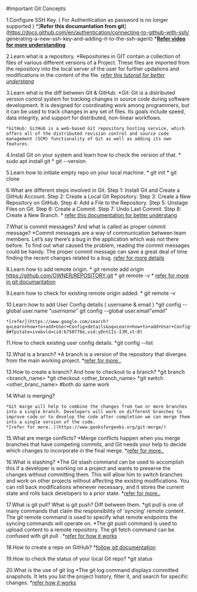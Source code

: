 #Important Git Concepts

1.Configure SSH Key. ( For Authentication as password is no longer supported )
    *[**Refer this documantation from git**](https://docs.github.com/en/authentication/connecting-to-github-with-ssh/ generating-a-new-ssh-key-and-adding-it-to-the-ssh-agent)
    *[**Refer video for more understanding**](https://www.google.com/search?sca_esv=601322691&sxsrf=ACQVn0-fTvPFQ0y37jH2YDTdSlrf0nL80w:1706161910201&q=how+to+configure+ssh+key+for+git&tbm=vid&source=lnms&sa=X&ved=2ahUKEwj3vti07PeDAxW_-zgGHUFtAi4Q0pQJegQIDBAB&biw=1850&bih=966&dpr=1#fpstate=ive&vld=cid:d317f611,vid:8X4u9sca3Io,st:0)

2.Learn what is a repository.
    *Repositories in GIT contain a collection of files of various different versions of a Project. These files are imported from the repository into the local server of the user for further updations and modifications in the content of the file. 
    [*refer this tutorial for better understang*](https://www.geeksforgeeks.org/what-is-a-git-repository/)

3.Learn what is the diff between Git & GitHub.
    *Git: Git is a distributed version control system for tracking changes in source code during software development. It is designed for coordinating work among programmers, but it can be used to track changes in any set of files. Its goals include speed, data integrity, and support for distributed, non-linear workflows. 

    *GitHub: GitHub is a web-based Git repository hosting service, which offers all of the distributed revision control and source code management (SCM) functionality of Git as well as adding its own features. 

4.Install Git on your system and learn how to check the version of that.
    * sudo apt install git
    * git --version
    
5.Learn how to initiate empty repo on your local machine.
    * git init <project directory>
    * git clone <repo url>

6.What are different steps involved in Git.
        Step 1: Install Git and Create a GitHub Account.
        Step 2: Create a Local Git Repository.
        Step 3: Create a New Repository on GitHub.
        Step 4: Add a File to the Repository.
        Step 5: Unstage Files on Git.
        Step 6: Create a Commit.
        Step 7: Undo Last Commit.
        Step 8: Create a New Branch.
    * [refer this documentation for better understang](https://opensource.com/article/18/1/step-step-guide-git)

7.What is commit messages? And what is called as proper commit message?
    *Commit messages are a way of communication between team members. Let’s say there’s a bug in the application which was not there before. To find out what caused the problem, reading the commit messages could be handy. The proper commit message can save a great deal of time finding the recent changes related to a bug.
    [refer for more details](https://reflectoring.io/meaningful-commit-messages/#:~:text=Commit%20messages%20are%20a%20way,changes%20related%20to%20a%20bug.)

    
    
8.Learn how to add remote origin.
    * git remote add origin https://github.com/OWNER/REPOSITORY.git
    * git remote -v
    * [refer for more in git documantation](https://docs.github.com/en/get-started/getting-started-with-git/managing-remote-repositories)

    
9.Learn how to check for existing remote origin added.
    * git remote -v

10.Learn how to add User Config details ( username & email )
    *git config --global user.name "*username*"
     git config --global user.email"*email*"
     
    *[refer](https://www.google.com/search?q=Learn+how+to+add+User+Config+details&oq=Learn+how+to+add+User+Config+details&gs_lcrp=EgZjaHJvbWUyBggAEEUYOTIKCAEQABiiBBiJBTIKCAIQABiABBiiBNIBCDEwMzZqMGo3qAIAsAIA&sourceid=chrome&ie=UTF-8#fpstate=ive&vld=cid:b750776e,vid:yDntCIs-IJM,st:0)

11.How to check existing user config details.
    *git config --list

    
12.What is a branch?
    *A branch is a version of the repository that diverges from the main working project.
    *[refer for more..](https://www.javatpoint.com/git-branch)

13.How to create a branch? And how to checkout to a branch?
    *git branch <branch_name>
    *git checkout <other_branch_name>
    *git switch <other_branc_name> #both do same work
    

14.What is merging?
    
    *Git marge will help to combine the changes from two or more branches into a single branch. Developers will work on different branches to improve code or to develop the code after completion we can merge them into a single version of the code.
    *[refer for more..](https://www.geeksforgeeks.org/git-merge/)

    
15.What are merge conflicts?
    *Merge conflicts happen when you merge branches that have competing commits, and Git needs your help to decide which changes to incorporate in the final merge.
    *[refer for more..](https://docs.github.com/en/pull-requests/collaborating-with-pull-requests/addressing-merge-conflicts/about-merge-conflicts)

    
16.What is stashing?
    *The Git stash command can be used to accomplish this if a developer is working on a project and wants to preserve the changes without committing them. This will allow him to switch branches and work on other projects without affecting the existing modifications. You can roll back modifications whenever necessary, and it stores the current state and rolls back developers to a prior state.
    *[refer for more..](https://www.geeksforgeeks.org/git-working-with-stash/)
    
    
17.What is git pull? What is git push? Diff between them.
    *git pull is one of many commands that claim the responsibility of 'syncing' remote content. The git remote command is used to specify what remote endpoints the syncing commands will operate on.
    *The git push command is used to upload content to a remote repository. The git fetch command can be confused with git pull .
    *[refer for how it works](https://www.google.com/search?sca_esv=601333276&sxsrf=ACQVn08G8YersEwXXVSthu4TzNucyRup9g:1706164760546&q=What+is+git+pull%3F+What+is+git+push%3F+Diff+between+them.&tbm=vid&source=lnms&sa=X&ved=2ahUKEwiu3OuD9_eDAxV_mVYBHeloCJwQ0pQJegQIChAB&biw=1850&bih=966&dpr=1#fpstate=ive&vld=cid:e0b3895b,vid:H63nJJhoiMw,st:0)
    
18.How to create a repo on GitHub?
    *[follow git documentation](https://docs.github.com/en/repositories/creating-and-managing-repositories/creating-a-new-repository)

19.How to check the status of your local Git repo?
    *git status

20.What is the use of git log
    *The git log command displays committed snapshots. It lets you list the project history, filter it, and search for specific changes.
    *[refer how it works](https://www.atlassian.com/git/tutorials/inspecting-a-repository#:~:text=to%20a%20repository.-,git%20log,and%20search%20for%20specific%20changes.)
